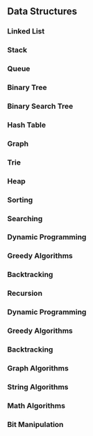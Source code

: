 ## Data Structures

### Linked List

### Stack

### Queue

### Binary Tree

### Binary Search Tree

### Hash Table

### Graph

### Trie

### Heap

### Sorting

### Searching

### Dynamic Programming

### Greedy Algorithms

### Backtracking

### Recursion

### Dynamic Programming

### Greedy Algorithms

### Backtracking

### Graph Algorithms

### String Algorithms

### Math Algorithms

### Bit Manipulation   
